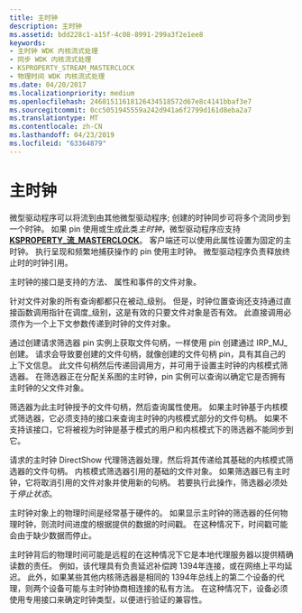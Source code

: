 ```yaml
---
title: 主时钟
description: 主时钟
ms.assetid: bdd228c1-a15f-4c08-8991-299a3f2e1ee8
keywords:
- 主时钟 WDK 内核流式处理
- 同步 WDK 内核流式处理
- KSPROPERTY_STREAM_MASTERCLOCK
- 物理时间 WDK 内核流式处理
ms.date: 04/20/2017
ms.localizationpriority: medium
ms.openlocfilehash: 24681511618126434518572d67e8c4141bbaf3e7
ms.sourcegitcommit: 0cc5051945559a242d941a6f2799d161d8eba2a7
ms.translationtype: MT
ms.contentlocale: zh-CN
ms.lasthandoff: 04/23/2019
ms.locfileid: "63364879"
---
```

# <a name="master-clocks"></a>主时钟





微型驱动程序可以将流到由其他微型驱动程序; 创建的时钟同步可将多个流同步到一个时钟。 如果 pin 使用或生成此类*主时钟*，微型驱动程序应支持[ **KSPROPERTY\_流\_MASTERCLOCK**](https://msdn.microsoft.com/library/windows/hardware/ff565713)。 客户端还可以使用此属性设置为固定的主时钟。 执行呈现和频繁地捕获操作的 pin 使用主时钟。 微型驱动程序负责释放终止时的时钟引用。

主时钟的接口是支持的方法、 属性和事件的文件对象。

针对文件对象的所有查询都都只在被动\_级别。 但是，时钟位置查询还支持通过直接函数调用指针在调度\_级别，这是有效的只要文件对象是否有效。 此直接调用必须作为一个上下文参数传递到时钟的文件对象。

通过创建请求筛选器 pin 实例上获取文件句柄，一样使用 pin 创建通过 IRP\_MJ\_创建。 请求会导致要创建的文件句柄，就像创建的文件句柄 pin，具有其自己的上下文信息。 此文件句柄然后传递回调用方，并可用于设置主时钟的内核模式筛选器。 在筛选器正在分配关系图的主时钟，pin 实例可以查询以确定它是否拥有主时钟的父文件对象。

筛选器为此主时钟授予的文件句柄，然后查询属性使用。 如果主时钟基于内核模式筛选器，它必须支持的接口来查询主时钟的内核模式部分的文件句柄。 如果不支持该接口，它将被视为时钟是基于模式的用户和内核模式下的筛选器不能同步到它。

请求的主时钟 DirectShow 代理筛选器处理，然后将其传递给其基础的内核模式筛选器的文件句柄。 内核模式筛选器引用的基础的文件对象。 如果筛选器已有主时钟，它将取消引用的文件对象并使用新的句柄。 若要执行此操作，筛选器必须处于*停止状态*。

主时钟对象上的物理时间是经常基于硬件的。 如果显示主时钟的筛选器的任何物理时钟，则流时间进度的根据提供的数据的时间戳。 在这种情况下，时间戳可能会由于缺少数据而停止。

主时钟背后的物理时间可能是远程的在这种情况下它是本地代理服务器以提供精确读数的责任。 例如，该代理具有负责延迟补偿跨 1394年连接，或在网络上平均延迟。 此外，如果某些其他内核筛选器是相同的 1394年总线上的第二个设备的代理，则两个设备可能与主时钟协商相连接的私有方法。 在这种情况下，设备必须使用专用接口来确定时钟类型，以便进行验证的兼容性。

 

 




